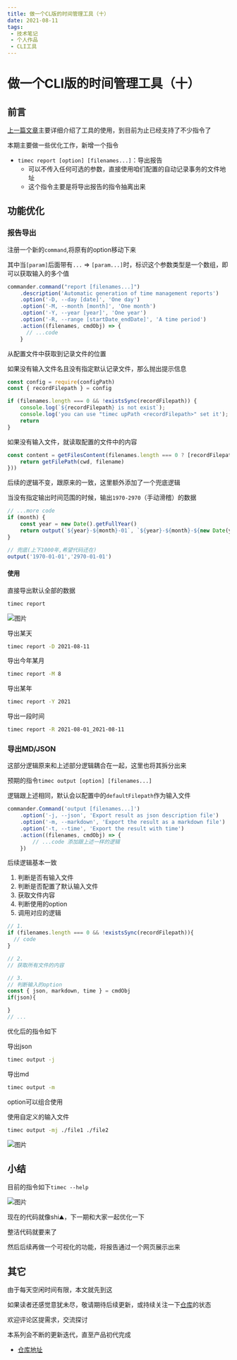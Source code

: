 ```yaml
---
title: 做一个CL版的时间管理工具（十）
date: 2021-08-11
tags:
 - 技术笔记
 - 个人作品
 - CLI工具
---
```

# 做一个CLI版的时间管理工具（十）

## 前言
[上一篇文章](./time-tools-9.md)主要详细介绍了工具的使用，到目前为止已经支持了不少指令了

本期主要做一些优化工作，新增一个指令
* `timec report [option] [filenames...]`：导出报告
  * 可以不传入任何可选的参数，直接使用咱们配置的自动记录事务的文件地址
  * 这个指令主要是将导出报告的指令抽离出来

## 功能优化
### 报告导出
注册一个新的`command`,将原有的option移动下来

其中当`[param]`后面带有`...` => `[param...]`时，标识这个参数类型是一个数组，即可以获取输入的多个值
```js
commander.command("report [filenames...]")
    .description('Automatic generation of time management reports')
    .option('-D, --day [date]', 'One day')
    .option('-M, --month [month]', 'One month')
    .option('-Y, --year [year]', 'One year')
    .option('-R, --range [startDate_endDate]', 'A time period')
    .action((filenames, cmdObj) => {
      // ...code
    }
```

从配置文件中获取到记录文件的位置

如果没有输入文件名且没有指定默认记录文件，那么抛出提示信息
```js
const config = require(configPath)
const { recordFilepath } = config

if (filenames.length === 0 && !existsSync(recordFilepath)) {
    console.log(`${recordFilepath} is not exist`);
    console.log('you can use "timec upPath <recordFilepath>" set it');
    return
}
```

如果没有输入文件，就读取配置的文件中的内容
```js
const content = getFilesContent(filenames.length === 0 ? [recordFilepath] : filenames.map(filename => {
    return getFilePath(cwd, filename)
}))
```

后续的逻辑不变，跟原来的一致，这里额外添加了一个兜底逻辑

当没有指定输出时间范围的时候，输出`1970-2970`（手动滑稽）的数据
```js
// ...more code
if (month) {
    const year = new Date().getFullYear()
    return output(`${year}-${month}-01`, `${year}-${month}-${new Date(year, month, 0).getDate()}`)
}

// 兜底(上下1000年,希望代码还在)
output('1970-01-01','2970-01-01')
```

#### 使用

直接导出默认全部的数据
```sh
timec report
```

![图片](https://img.cdn.sugarat.top/mdImg/MTYyODY4ODMwNjgyNg==628688306826)


导出某天
```sh
timec report -D 2021-08-11
```

导出今年某月
```sh
timec report -M 8
```

导出某年
```sh
timec report -Y 2021
```
导出一段时间
```sh
timec report -R 2021-08-01_2021-08-11
```

### 导出MD/JSON
这部分逻辑原来和上述部分逻辑耦合在一起，这里也将其拆分出来

预期的指令`timec output [option] [filenames...]`

逻辑跟上述相同，默认会以配置中的`defaultFilepath`作为输入文件
```js
commander.Command('output [filenames...]')
    .option('-j, --json', 'Export result as json description file')
    .option('-m, --markdown', 'Export the result as a markdown file')
    .option('-t, --time', 'Export the result with time')
    .action((filenames, cmdObj) => {
        // ...code 添加跟上述一样的逻辑
    })
```
后续逻辑基本一致
1. 判断是否有输入文件
2. 判断是否配置了默认输入文件
3. 获取文件内容
4. 判断使用的option
5. 调用对应的逻辑
```js
// 1.
if (filenames.length === 0 && !existsSync(recordFilepath)){
  // code
}

// 2.
// 获取所有文件的内容

// 3.
// 判断输入的option
const { json, markdown, time } = cmdObj
if(json){

}
// ...
```

优化后的指令如下

导出json
```sh
timec output -j
```

导出md
```sh
timec output -m
```

option可以组合使用

使用自定义的输入文件
```sh
timec output -mj ./file1 ./file2
```

![图片](https://img.cdn.sugarat.top/mdImg/MTYyODY4OTE3MzkxMg==628689173912)

## 小结
目前的指令如下`timec --help`

![图片](https://img.cdn.sugarat.top/mdImg/MTYyODY4OTY0MDQzMA==628689640430)

现在的代码就像shi⛰，下一期和大家一起优化一下

整洁代码就要来了

然后后续再做一个可视化的功能，将报告通过一个网页展示出来

## 其它

由于每天空闲时间有限，本文就先到这

如果读者还感觉意犹未尽，敬请期待后续更新，或持续关注一下[仓库](https://github.com/ATQQ/time-control)的状态

欢迎评论区提需求，交流探讨

本系列会不断的更新迭代，直至产品初代完成

* [仓库地址](https://github.com/ATQQ/time-control)

<comment/>
<tongji/>